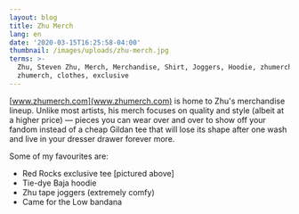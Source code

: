```yaml
---
layout: blog
title: Zhu Merch
lang: en
date: '2020-03-15T16:25:58-04:00'
thumbnail: /images/uploads/zhu-merch.jpg
terms: >-
  Zhu, Steven Zhu, Merch, Merchandise, Shirt, Joggers, Hoodie, zhumerch.com,
  zhumerch, clothes, exclusive
---
```

[www.zhumerch.com](www.zhumerch.com) is home to Zhu's merchandise lineup. Unlike most artists, his merch focuses on quality and style (albeit at a higher price) — pieces you can wear over and over to show off your fandom instead of a cheap Gildan tee that will lose its shape after one wash and live in your dresser drawer forever more.

Some of my favourites are:

* Red Rocks exclusive tee \[pictured above]
* Tie-dye Baja hoodie
* Zhu tape joggers (extremely comfy)
* Came for the Low bandana
